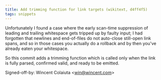 ```yaml
---
title: Add trimming function for link targets (wikitext, d4ff4f5)
tags: snippets
---
```


Unfortunately I found a case where the early scan-time suppression of leading and trailing whitespace gets tripped up by faulty input; I had forgotten that newlines and end-of-files do not auto-close still-open link spans, and so in those cases you actually do a rollback and by then you've already eaten your whitespace.

So this commit adds a trimming function which is called only when the link is fully parsed, confirmed valid, and ready to be emitted.

Signed-off-by: Wincent Colaiuta &lt;win@wincent.com&gt;
